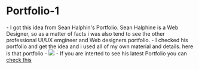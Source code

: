 # Portfolio-1

<p>
- I got this idea from Sean Halphin's Portfolio. Sean Halphine is a Web Designer, so as a matter of facts i was also tend to see the other professional UI/UX emgineer and Web designers portfolio.
- I checked his portfolio and get the idea and i used all of my own material and details. here is that portfolio
- <img src="https://img.webdesign-inspiration.com/v7/webdesign-inspiration.com/uploads/design/2013-11/seanhalpin-io-11835.png">
- If you are interted to see his latest Portfolio you can <a href="https://www.seanhalpin.xyz/"> check this </a>
</p>
